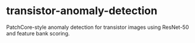 # transistor-anomaly-detection
PatchCore-style anomaly detection for transistor images using ResNet-50 and feature bank scoring.
